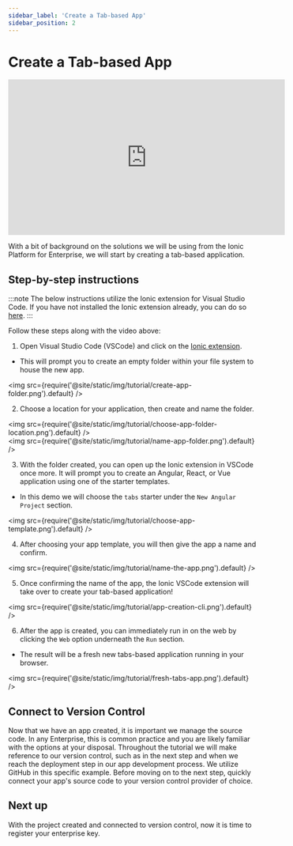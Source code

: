 ```yaml
---
sidebar_label: 'Create a Tab-based App'
sidebar_position: 2
---
```


# Create a Tab-based App

<!-- <iframe
  src="https://www.loom.com/embed/2c4a6b6e689649df8e91196ad261a0bc"
  frameborder="0"
  allowfullscreen
  width="560"
  height="315"
></iframe> -->

<iframe
  src="https://www.loom.com/embed/20911e317aa04e368acd6b63679957d0"
  frameborder="0"
  allowfullscreen
  width="560"
  height="315"
></iframe>

With a bit of background on the solutions we will be using from the Ionic Platform for Enterprise, we will start by creating a tab-based application.

## Step-by-step instructions

:::note
The below instructions utilize the Ionic extension for Visual Studio Code. If you have not installed the Ionic extension already, you can do so [here](https://marketplace.visualstudio.com/items?itemName=ionic.ionic).
:::

Follow these steps along with the video above:

1. Open Visual Studio Code (VSCode) and click on the [Ionic extension](https://marketplace.visualstudio.com/items?itemName=ionic.ionic).

- This will prompt you to create an empty folder within your file system to house the new app.

<img src={require('@site/static/img/tutorial/create-app-folder.png').default} />

2. Choose a location for your application, then create and name the folder.

<img src={require('@site/static/img/tutorial/choose-app-folder-location.png').default} />
<br />
<img src={require('@site/static/img/tutorial/name-app-folder.png').default} />

3. With the folder created, you can open up the Ionic extension in VSCode once more. It will prompt you to create an Angular, React, or Vue application using one of the starter templates.

- In this demo we will choose the `tabs` starter under the `New Angular Project` section.

<img src={require('@site/static/img/tutorial/choose-app-template.png').default} />

4. After choosing your app template, you will then give the app a name and confirm.

<img src={require('@site/static/img/tutorial/name-the-app.png').default} />

5. Once confirming the name of the app, the Ionic VSCode extension will take over to create your tab-based application!

<img src={require('@site/static/img/tutorial/app-creation-cli.png').default} />

6. After the app is created, you can immediately run in on the web by clicking the `Web` option underneath the `Run` section.

- The result will be a fresh new tabs-based application running in your browser.

<img src={require('@site/static/img/tutorial/fresh-tabs-app.png').default} />

## Connect to Version Control

Now that we have an app created, it is important we manage the source code. In any Enterprise, this is common practice and you are likely familiar with the options at your disposal. Throughout the tutorial we will make reference to our version control, such as in the next step and when we reach the deployment step in our app development process. We utilize GitHub in this specific example. Before moving on to the next step, quickly connect your app's source code to your version control provider of choice.

## Next up

With the project created and connected to version control, now it is time to register your enterprise key.
